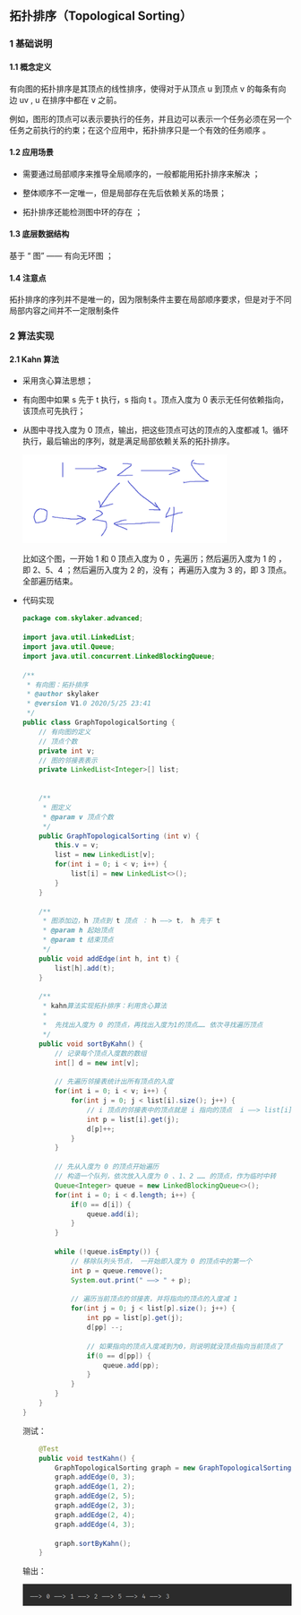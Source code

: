 ## 拓扑排序（Topological Sorting）

### 1 基础说明

#### 1.1 概念定义

有向图的拓扑排序是其顶点的线性排序，使得对于从顶点 u 到顶点  v 的每条有向边 uv , u 在排序中都在 v 之前。 

例如，图形的顶点可以表示要执行的任务，并且边可以表示一个任务必须在另一个任务之前执行的约束；在这个应用中，拓扑排序只是一个有效的任务顺序 。

#### 1.2 应用场景

* 需要通过局部顺序来推导全局顺序的，一般都能用拓扑排序来解决 ；
* 整体顺序不一定唯一，但是局部存在先后依赖关系的场景；

* 拓扑排序还能检测图中环的存在 ；

#### 1.3 底层数据结构

基于 “ 图” —— 有向无环图 ；

#### 1.4 注意点

拓扑排序的序列并不是唯一的，因为限制条件主要在局部顺序要求，但是对于不同局部内容之间并不一定限制条件

### 2 算法实现

#### 2.1 Kahn 算法

* 采用贪心算法思想；

* 有向图中如果 s 先于 t 执行，s 指向 t 。顶点入度为 0 表示无任何依赖指向，该顶点可先执行；

* 从图中寻找入度为 0 顶点，输出，把这些顶点可达的顶点的入度都减 1。循环执行，最后输出的序列，就是满足局部依赖关系的拓扑排序。

  <img src="images.assets/1591196331873.png" alt="1591196331873" style="zoom: 80%;" />

  比如这个图，一开始 1 和  0 顶点入度为 0 ，先遍历；然后遍历入度为 1 的 ，即 2、5、4 ；然后遍历入度为 2 的，没有； 再遍历入度为 3 的，即 3 顶点。全部遍历结束。 

* 代码实现

  ```java
  package com.skylaker.advanced;
  
  import java.util.LinkedList;
  import java.util.Queue;
  import java.util.concurrent.LinkedBlockingQueue;
  
  /**
   * 有向图：拓扑排序
   * @author skylaker
   * @version V1.0 2020/5/25 23:41
   */
  public class GraphTopologicalSorting {
      // 有向图的定义
      // 顶点个数
      private int v;
      // 图的邻接表表示
      private LinkedList<Integer>[] list;
  
  
      /**
       * 图定义
       * @param v 顶点个数
       */
      public GraphTopologicalSorting (int v) {
          this.v = v;
          list = new LinkedList[v];
          for(int i = 0; i < v; i++) {
              list[i] = new LinkedList<>();
          }
      }
  
      /**
       * 图添加边，h 顶点到 t 顶点 ： h ——> t， h 先于 t
       * @param h 起始顶点
       * @param t 结束顶点
       */
      public void addEdge(int h, int t) {
          list[h].add(t);
      }
  
      /**
       * kahn算法实现拓扑排序：利用贪心算法
       *
       *  先找出入度为 0 的顶点，再找出入度为1的顶点…… 依次寻找遍历顶点
       */
      public void sortByKahn() {
          // 记录每个顶点入度数的数组
          int[] d = new int[v];
  
          // 先遍历邻接表统计出所有顶点的入度
          for(int i = 0; i < v; i++) {
              for(int j = 0; j < list[i].size(); j++) {
                  // i 顶点的邻接表中的顶点就是 i 指向的顶点  i ——> list[i].get(j)
                  int p = list[i].get(j);
                  d[p]++;
              }
          }
  
          // 先从入度为 0 的顶点开始遍历
          // 构造一个队列，依次放入入度为 0 、1、2 …… 的顶点，作为临时中转
          Queue<Integer> queue = new LinkedBlockingQueue<>();
          for(int i = 0; i < d.length; i++) {
              if(0 == d[i]) {
                  queue.add(i);
              }
          }
  
          while (!queue.isEmpty()) {
              // 移除队列头节点， 一开始即入度为 0 的顶点中的第一个
              int p = queue.remove();
              System.out.print(" ——> " + p);
  
              // 遍历当前顶点的邻接表，并将指向的顶点的入度减 1
              for(int j = 0; j < list[p].size(); j++) {
                  int pp = list[p].get(j);
                  d[pp] --;
  
                  // 如果指向的顶点入度减到为0，则说明就没顶点指向当前顶点了
                  if(0 == d[pp]) {
                      queue.add(pp);
                  }
              }
          }
      }
  }
  
  ```
  
  测试：
  
  ```java
      @Test
      public void testKahn() {
          GraphTopologicalSorting graph = new GraphTopologicalSorting(6);
          graph.addEdge(0, 3);
          graph.addEdge(1, 2);
          graph.addEdge(2, 5);
          graph.addEdge(2, 3);
          graph.addEdge(2, 4);
          graph.addEdge(4, 3);
  
          graph.sortByKahn();
      }
  ```
  
  输出：
  
  ![1591196081516](images.assets/1591196081516.png)
  
  